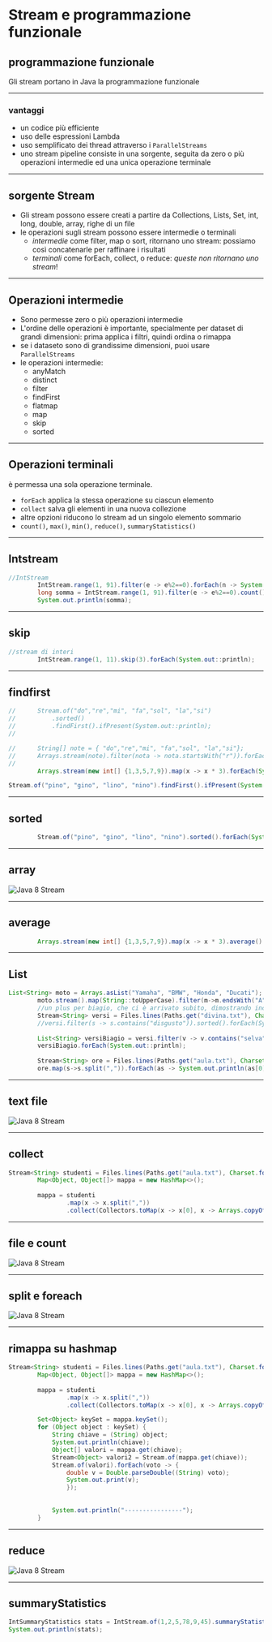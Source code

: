 # Stream e programmazione funzionale

## programmazione funzionale

Gli stream portano  in Java la programmazione funzionale

---

### vantaggi
* un codice più efficiente
* uso delle espressioni Lambda
* uso semplificato dei thread attraverso i `ParallelStreams`
* uno stream pipeline consiste in una sorgente, seguita da zero o più operazioni intermedie ed una unica operazione terminale

---

## sorgente Stream
* Gli stream possono essere creati a partire da Collections, Lists, Set, int, long, double, array, righe di un file
* le operazioni sugli stream possono essere intermedie o terminali
  * *intermedie* come filter, map o sort, ritornano  uno stream: possiamo così concatenarle per raffinare i risultati
  * *terminali* come forEach, collect, o reduce: *queste non ritornano uno stream*!

---

## Operazioni intermedie
* Sono permesse zero o più operazioni intermedie
* L'ordine delle operazioni è importante, specialmente per dataset di grandi dimensioni: prima applica i filtri, quindi ordina o rimappa
* se i dataseto sono di grandissime dimensioni, puoi usare  `ParallelStreams`
* le operazioni intermedie:
  * anyMatch
  * distinct
  * filter
  * findFirst
  * flatmap
  * map
  * skip
  * sorted

---

## Operazioni terminali
è permessa una sola operazione terminale.
* `forEach` applica la stessa operazione  su ciascun elemento
* `collect` salva gli elementi in una nuova collezione
* altre opzioni riducono lo stream ad un singolo elemento sommario
* `count()`, `max()`, `min()`, `reduce()`, `summaryStatistics()`

---

## Intstream

```java
//IntStream
		IntStream.range(1, 91).filter(e -> e%2==0).forEach(n -> System.out.println(n));
		long somma = IntStream.range(1, 91).filter(e -> e%2==0).count();
		System.out.println(somma);
```

---

## skip

```java
//stream di interi
		IntStream.range(1, 11).skip(3).forEach(System.out::println);
```

---

## findfirst

```java
//		Stream.of("do","re","mi", "fa","sol", "la","si")
//			.sorted()
//			.findFirst().ifPresent(System.out::println);
//		

//		String[] note = { "do","re","mi", "fa","sol", "la","si"};
//		Arrays.stream(note).filter(nota -> nota.startsWith("r")).forEach(System.out::print);
//		
		Arrays.stream(new int[] {1,3,5,7,9}).map(x -> x * 3).forEach(System.out::print);
```

```java
Stream.of("pino", "gino", "lino", "nino").findFirst().ifPresent(System.out::println);
```

---

## sorted

```java
		Stream.of("pino", "gino", "lino", "nino").sorted().forEach(System.out::println);
```

---

## array

![Java 8 Stream](https://raw.githubusercontent.com/maboglia/CorsoJava/master/appunti/img/Java8_Streams_09.jpg)

---

## average

```java
		Arrays.stream(new int[] {1,3,5,7,9}).map(x -> x * 3).average().ifPresent(m->System.out.println( "media: " +m ));
```
---

## List

```java
List<String> moto = Arrays.asList("Yamaha", "BMW", "Honda", "Ducati");
		moto.stream().map(String::toUpperCase).filter(m->m.endsWith("A")).forEach(System.out::println);
		//un plus per biagio, che ci è arrivato subito, dimostrando incredibili doti ddi osservazione e perspicacia, oltre ad una inngegabile conoscenza del linguaggio java, anche nella sua evoluzione funzionale. ma chi è quest'uomo!?
		Stream<String> versi = Files.lines(Paths.get("divina.txt"), Charset.forName("Cp1252"));
		//versi.filter(s -> s.contains("disgusto")).sorted().forEach(System.out::println);
		
		List<String> versiBiagio = versi.filter(v -> v.contains("selva")).collect(Collectors.toList());
		versiBiagio.forEach(System.out::println);
		
		Stream<String> ore = Files.lines(Paths.get("aula.txt"), Charset.forName("Cp1252"));
		ore.map(s->s.split(",")).forEach(as -> System.out.println(as[0] + as[1]));
```

---

## text file

![Java 8 Stream](https://raw.githubusercontent.com/maboglia/CorsoJava/master/appunti/img/Java8_Streams_12.jpg)

---

## collect

```java
Stream<String> studenti = Files.lines(Paths.get("aula.txt"), Charset.forName("Cp1252"));
		Map<Object, Object[]> mappa = new HashMap<>();
		
		mappa = studenti
				.map(x -> x.split(","))				
				.collect(Collectors.toMap(x -> x[0], x -> Arrays.copyOfRange(x, 1, 22)));
```

---

## file e count

![Java 8 Stream](https://raw.githubusercontent.com/maboglia/CorsoJava/master/appunti/img/Java8_Streams_15.jpg)

---

## split e foreach

![Java 8 Stream](https://raw.githubusercontent.com/maboglia/CorsoJava/master/appunti/img/Java8_Streams_16.jpg)

---

## rimappa su hashmap

```java
Stream<String> studenti = Files.lines(Paths.get("aula.txt"), Charset.forName("Cp1252"));
		Map<Object, Object[]> mappa = new HashMap<>();
		
		mappa = studenti
				.map(x -> x.split(","))				
				.collect(Collectors.toMap(x -> x[0], x -> Arrays.copyOfRange(x, 1, 22)));

		Set<Object> keySet = mappa.keySet();
		for (Object object : keySet) {
			String chiave = (String) object;
			System.out.println(chiave);
			Object[] valori = mappa.get(chiave);
			Stream<Object> valori2 = Stream.of(mappa.get(chiave));
			Stream.of(valori).forEach(voto -> {
				double v = Double.parseDouble((String) voto);
				System.out.print(v);
				});
			
				
			System.out.println("----------------");
		}
```

---

## reduce

![Java 8 Stream](https://raw.githubusercontent.com/maboglia/CorsoJava/master/appunti/img/Java8_Streams_18.jpg)

---

## summaryStatistics

```java
IntSummaryStatistics stats = IntStream.of(1,2,5,78,9,45).summaryStatistics();
System.out.println(stats);
```
